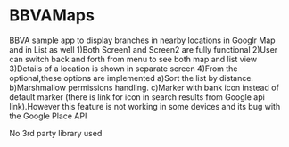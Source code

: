 # BBVAMaps
BBVA sample app to display branches in nearby locations in Googlr Map and in List as well
1)Both Screen1 and Screen2 are fully functional
2)User can switch back and forth from menu to see both map and list view
3)Details of a location is shown in separate screen
4)From the optional,these options are implemented
a)Sort the list by distance.
b)Marshmallow permissions handling.
c)Marker with bank icon instead of default marker (there is link for icon in search results from Google api link).However this feature is not working in some devices and its bug with the Google Place API

No 3rd party library used
